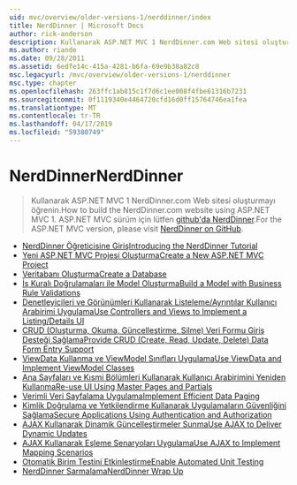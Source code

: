```yaml
---
uid: mvc/overview/older-versions-1/nerddinner/index
title: NerdDinner | Microsoft Docs
author: rick-anderson
description: Kullanarak ASP.NET MVC 1 NerdDinner.com Web sitesi oluşturmayı öğrenin. ASP.NET MVC 3 sürümü için Github'da nerddinner ziyaret edin.
ms.author: riande
ms.date: 09/28/2011
ms.assetid: 6edfe14c-415a-4281-b6fa-69e9b38a82c8
msc.legacyurl: /mvc/overview/older-versions-1/nerddinner
msc.type: chapter
ms.openlocfilehash: 263ffc1ab815c1f7d6c1ee008f4fbe61316b7231
ms.sourcegitcommit: 0f1119340e4464720cfd16d0ff15764746ea1fea
ms.translationtype: MT
ms.contentlocale: tr-TR
ms.lasthandoff: 04/17/2019
ms.locfileid: "59380749"
---
```

# <a name="nerddinner"></a><span data-ttu-id="ee399-104">NerdDinner</span><span class="sxs-lookup"><span data-stu-id="ee399-104">NerdDinner</span></span>

> <span data-ttu-id="ee399-105">Kullanarak ASP.NET MVC 1 NerdDinner.com Web sitesi oluşturmayı öğrenin.</span><span class="sxs-lookup"><span data-stu-id="ee399-105">How to build the NerdDinner.com website using ASP.NET MVC 1.</span></span> <span data-ttu-id="ee399-106">ASP.NET MVC sürüm için lütfen [github'da NerdDinner](https://github.com/AspNetMVPSamples/NerdDinner).</span><span class="sxs-lookup"><span data-stu-id="ee399-106">For the ASP.NET MVC version, please visit [NerdDinner on GitHub](https://github.com/AspNetMVPSamples/NerdDinner).</span></span>


- [<span data-ttu-id="ee399-107">NerdDinner Öğreticisine Giriş</span><span class="sxs-lookup"><span data-stu-id="ee399-107">Introducing the NerdDinner Tutorial</span></span>](introducing-the-nerddinner-tutorial.md)
- [<span data-ttu-id="ee399-108">Yeni ASP.NET MVC Projesi Oluşturma</span><span class="sxs-lookup"><span data-stu-id="ee399-108">Create a New ASP.NET MVC Project</span></span>](create-a-new-aspnet-mvc-project.md)
- [<span data-ttu-id="ee399-109">Veritabanı Oluşturma</span><span class="sxs-lookup"><span data-stu-id="ee399-109">Create a Database</span></span>](create-a-database.md)
- [<span data-ttu-id="ee399-110">İş Kuralı Doğrulamaları ile Model Oluşturma</span><span class="sxs-lookup"><span data-stu-id="ee399-110">Build a Model with Business Rule Validations</span></span>](build-a-model-with-business-rule-validations.md)
- [<span data-ttu-id="ee399-111">Denetleyicileri ve Görünümleri Kullanarak Listeleme/Ayrıntılar Kullanıcı Arabirimi Uygulama</span><span class="sxs-lookup"><span data-stu-id="ee399-111">Use Controllers and Views to Implement a Listing/Details UI</span></span>](use-controllers-and-views-to-implement-a-listingdetails-ui.md)
- [<span data-ttu-id="ee399-112">CRUD (Oluşturma, Okuma, Güncelleştirme, Silme) Veri Formu Giriş Desteği Sağlama</span><span class="sxs-lookup"><span data-stu-id="ee399-112">Provide CRUD (Create, Read, Update, Delete) Data Form Entry Support</span></span>](provide-crud-create-read-update-delete-data-form-entry-support.md)
- [<span data-ttu-id="ee399-113">ViewData Kullanma ve ViewModel Sınıfları Uygulama</span><span class="sxs-lookup"><span data-stu-id="ee399-113">Use ViewData and Implement ViewModel Classes</span></span>](use-viewdata-and-implement-viewmodel-classes.md)
- [<span data-ttu-id="ee399-114">Ana Sayfaları ve Kısmi Bölümleri Kullanarak Kullanıcı Arabirimini Yeniden Kullanma</span><span class="sxs-lookup"><span data-stu-id="ee399-114">Re-use UI Using Master Pages and Partials</span></span>](re-use-ui-using-master-pages-and-partials.md)
- [<span data-ttu-id="ee399-115">Verimli Veri Sayfalama Uygulama</span><span class="sxs-lookup"><span data-stu-id="ee399-115">Implement Efficient Data Paging</span></span>](implement-efficient-data-paging.md)
- [<span data-ttu-id="ee399-116">Kimlik Doğrulama ve Yetkilendirme Kullanarak Uygulamaların Güvenliğini Sağlama</span><span class="sxs-lookup"><span data-stu-id="ee399-116">Secure Applications Using Authentication and Authorization</span></span>](secure-applications-using-authentication-and-authorization.md)
- [<span data-ttu-id="ee399-117">AJAX Kullanarak Dinamik Güncelleştirmeler Sunma</span><span class="sxs-lookup"><span data-stu-id="ee399-117">Use AJAX to Deliver Dynamic Updates</span></span>](use-ajax-to-deliver-dynamic-updates.md)
- [<span data-ttu-id="ee399-118">AJAX Kullanarak Eşleme Senaryoları Uygulama</span><span class="sxs-lookup"><span data-stu-id="ee399-118">Use AJAX to Implement Mapping Scenarios</span></span>](use-ajax-to-implement-mapping-scenarios.md)
- [<span data-ttu-id="ee399-119">Otomatik Birim Testini Etkinleştirme</span><span class="sxs-lookup"><span data-stu-id="ee399-119">Enable Automated Unit Testing</span></span>](enable-automated-unit-testing.md)
- [<span data-ttu-id="ee399-120">NerdDinner Sarmalama</span><span class="sxs-lookup"><span data-stu-id="ee399-120">NerdDinner Wrap Up</span></span>](nerddinner-wrap-up.md)
